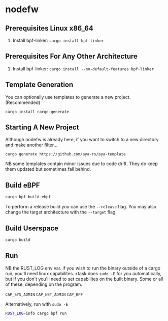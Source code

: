 # nodefw

## Prerequisites Linux x86_64

1. Install bpf-linker: `cargo install bpf-linker`

## Prerequisites For Any Other Architecture

1. Install bpf-linker: `cargo install --no-default-features bpf-linker`

## Template Generation
You can optionally use templates to generate a new project. (Recommended)

`cargo install cargo-generate`

## Starting A New Project
Although nodefw is already here, if you want to switch to a new directory and make
another filter...

`cargo generate https://github.com/aya-rs/aya-template`

NB some templates contain minor issues due to code drift. They do keep them updated
but sometimes fall behind.

## Build eBPF

```bash
cargo bpf build-ebpf
```

To perform a release build you can use the `--release` flag.
You may also change the target architecture with the `--target` flag.

## Build Userspace

```bash
cargo build
```

## Run
NB the RUST_LOG env var. if you wish to run the binary outside of a cargo run, you'll need linux capabilites.  xtask does `sudo -E` for you automatically, but if you don't you'll need to set
capabilites on the built binary.  Some or all of these, depending on the program.

`CAP_SYS_ADMIN`
`CAP_NET_ADMIN`
`CAP_BPF`

Alternatively, run with `sudo -E`

```bash
RUST_LOG=info cargo bpf run
```
